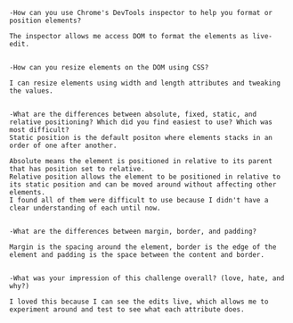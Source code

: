 

    -How can you use Chrome's DevTools inspector to help you format or position elements?

    The inspector allows me access DOM to format the elements as live-edit.


    -How can you resize elements on the DOM using CSS?

    I can resize elements using width and length attributes and tweaking the values.


    -What are the differences between absolute, fixed, static, and relative positioning? Which did you find easiest to use? Which was most difficult?
    Static position is the default positon where elements stacks in an order of one after another.

    Absolute means the element is positioned in relative to its parent that has position set to relative.
    Relative position allows the element to be positioned in relative to its static position and can be moved around without affecting other elements.
    I found all of them were difficult to use because I didn't have a clear understanding of each until now.


    -What are the differences between margin, border, and padding?

    Margin is the spacing around the element, border is the edge of the element and padding is the space between the content and border.


    -What was your impression of this challenge overall? (love, hate, and why?)

    I loved this because I can see the edits live, which allows me to experiment around and test to see what each attribute does.
